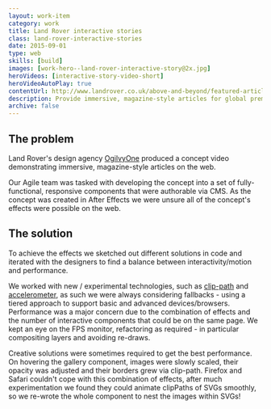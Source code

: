 ```yaml
---
layout: work-item
category: work
title: Land Rover interactive stories
class: land-rover-interactive-stories
date: 2015-09-01
type: web
skills: [build]
images: [work-hero--land-rover-interactive-story@2x.jpg]
heroVideos: [interactive-story-video-short]
heroVideoAutoPlay: true
contentUrl: http://www.landrover.co.uk/above-and-beyond/featured-articles/index.html
description: Provide immersive, magazine-style articles for global premium brand.
archive: false
---
```


## The problem

Land Rover's design agency [OgilvyOne](https://www.ogilvyone.com/) produced a concept video demonstrating immersive, magazine-style articles on the web.

Our Agile team was tasked with developing the concept into a set of fully-functional, responsive components that were authorable via CMS. As the concept was created in After Effects we were unsure all of the concept's effects were possible on the web.

## The solution

To achieve the effects we sketched out different solutions in code and iterated with the designers to find a balance between interactivity/motion and performance.

<p data-pullquote="We iterated to find a balance between interactivity and performance" markdown="1">We worked with new / experimental technologies, such as <a href="https://developer.mozilla.org/en/docs/Web/CSS/clip-path">clip-path</a> and <a href="https://developer.mozilla.org/en-US/docs/Web/Events/devicemotion">accelerometer</a>, as such we were always considering fallbacks - using a tiered approach to support basic and advanced devices/browsers. Performance was a major concern due to the combination of effects and the number of interactive components that could be on the same page. We kept an eye on the FPS monitor, refactoring as required - in particular compositing layers and avoiding re-draws.</p>

Creative solutions were sometimes required to get the best performance. On hovering the gallery component, images were slowly scaled, their opacity was adjusted and their borders grew via clip-path. Firefox and Safari couldn't cope with this combination of effects, after much experimentation we found they could animate clipPaths of SVGs smoothly, so we re-wrote the whole component to nest the images within SVGs!
